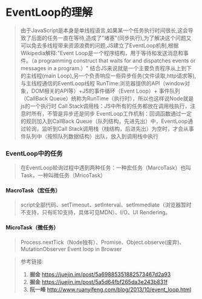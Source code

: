 # EventLoop的理解
> 由于JavaScript是本身是单线程语言,如果某一个任务执行时间很长,这会导致了后面的任务一直在等待,造成了"堵塞"(同步执行),为了解决这个问题又可以免去多线程带来资源浪费的问题,JS建立了EventLoop机制,根据Wikipedia解释:"Event Loop是一个程序结构，用于等待和发送消息和事件。（a programming construct that waits for and dispatches events or messages in a program.）"
> 结合JS来说就是一个主要负责程序从上到下的主线程(main Loop),另一个负责响应一些异步任务(文件读取,http请求等),与主线程通信的EventLoop线程
> RunTime:浏览器提供的API（window对象，DOM相关的API等）+JS的事件循环（Event Loop）+ 事件队列（CallBack Queue）统称为RunTime（执行时），所以也这样说Node就是js的一个执行时
> Call Stack调用栈：JS中所有的任务都放在调用栈执行，注意时所有，不管是异步还是同步
> EventLoop工作机制：回调函数通过一定的规则加入到CallBack Queue（队列结构，先进先出）中，EventLoop通过轮询，监听到Call Stack调用栈（栈结构，后进先出）为空时，才会从事件队列中（按照队列数据结构）出队，放入到调用栈中执行

### EventLoop中的任务
  > 在EventLoop轮询过程中遇到两种任务：一种宏任务（MarcoTask）也叫Task，一种叫微任务（MricoTask）
  #### MacroTask（宏任务）
  > script全部代码、setTimeout、setInterval、setImmediate（浏览器暂时不支持，只有IE10支持，具体可见MDN）、I/O、UI Rendering。
  #### MicroTask（微任务）
  > Process.nextTick（Node独有）、Promise、Object.observe(废弃)、MutationObserver
Event loop in Browser

> 参考链接:
>
> 1. **掘金** <https://juejin.im/post/5a69885351882573467d2a93>
> 2. **掘金** <https://juejin.im/post/5a5d64fbf265da3e243b831f>
> 3. **阮一峰** <http://www.ruanyifeng.com/blog/2013/10/event_loop.html>